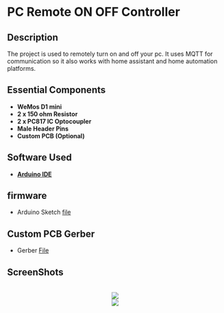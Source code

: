 

<h1>PC Remote ON OFF Controller</h1> 


<h2>Description</h2>
The project is used to remotely turn on and off your pc. It uses MQTT for communication so it also works with home assistant and home automation platforms.
<h2>Essential Components</h2>

- <b>WeMos D1 mini</b> 
- <b>2 x 150 ohm Resistor</b>
- <b>2 x PC817 IC Optocoupler </b>
- <b>Male Header Pins</b>
- <b>Custom PCB (Optional)</b>






<h2>Software  Used </h2>

- <b>[Arduino IDE](https://www.arduino.cc/en/software)</b>



 <h2>firmware </h2>

   - Arduino Sketch [file](https://github.com/delta010/PC-Remote-ON_OFF-Controll/blob/main/pcmcu.ino)

 

<h2>Custom PCB Gerber</h2>
  
   -  Gerber [File](https://github.com/delta010/Zigbee-8-Button-Remote/blob/main/zigbeeremote.zip)
 
<h2>ScreenShots</h2> 

<p align="center">
 <br/>
<img src="https://github.com/delta010/Zigbee-8-Button-Remote/assets/29528880/332f5af3-65e1-4bd1-a0b9-518436f0dfa5" />
<br />


<img src="https://github.com/delta010/Zigbee-8-Button-Remote/assets/29528880/f2bc9e9e-bf71-4d7c-af63-444830fe5a1c"/>
<br />
<br />


</p>

<!--
 ```diff
- text in red
+ text in green
! text in orange
# text in gray
@@ text in purple (and bold)@@
```
--!>



